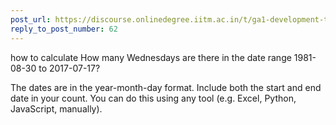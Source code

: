 ```yaml
---
post_url: https://discourse.onlinedegree.iitm.ac.in/t/ga1-development-tools-discussion-thread-tds-jan-2025/161083/63
reply_to_post_number: 62
---
```

how to calculate How many Wednesdays are there in the date range 1981-08-30 to 2017-07-17?

The dates are in the year-month-day format. Include both the start and end date in your count. You can do this using any tool (e.g. Excel, Python, JavaScript, manually).
